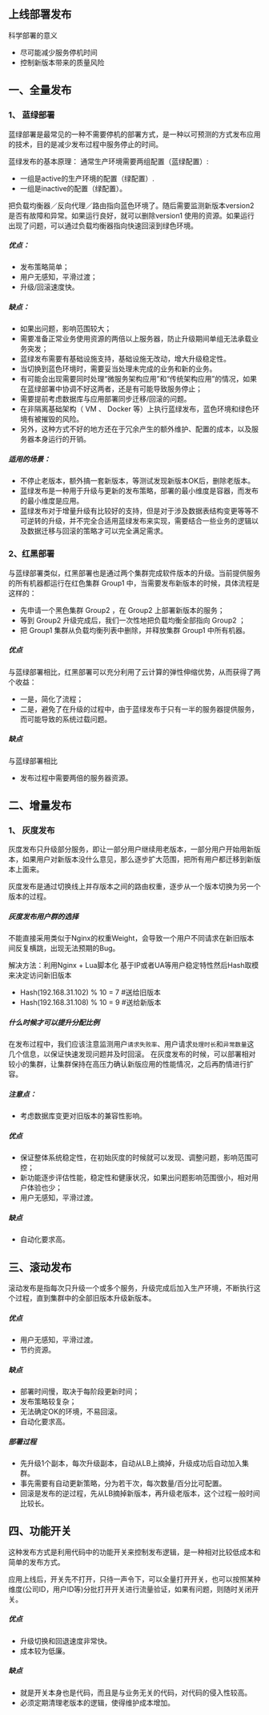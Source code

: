 ## 上线部署发布
科学部署的意义* 尽可能减少服务停机时间* 控制新版本带来的质量风险

## 一、全量发布
### 1、 蓝绿部署
蓝绿部署是最常见的一种不需要停机的部署方式，是一种以可预测的方式发布应用的技术，目的是减少发布过程中服务停止的时间。

蓝绿发布的基本原理：
通常生产环境需要两组配置（蓝绿配置）:
* 一组是active的生产环境的配置（绿配置）.
* 一组是inactive的配置（绿配置）。

把负载均衡器／反向代理／路由指向蓝色环境了。随后需要监测新版本version2 是否有故障和异常。如果运行良好，就可以删除version1 使用的资源。如果运行出现了问题，可以通过负载均衡器指向快速回滚到绿色环境。

##### 优点：
* 发布策略简单；
* 用户无感知，平滑过渡；
* 升级/回滚速度快。

##### 缺点：
* 如果出问题，影响范围较大；
* 需要准备正常业务使用资源的两倍以上服务器，防止升级期间单组无法承载业务突发；
* 蓝绿发布需要有基础设施支持，基础设施无改动，增大升级稳定性。
* 当切换到蓝色环境时，需要妥当处理未完成的业务和新的业务。
* 有可能会出现需要同时处理“微服务架构应用”和“传统架构应用”的情况，如果在蓝绿部署中协调不好这两者，还是有可能导致服务停止；
* 需要提前考虑数据库与应用部署同步迁移/回滚的问题。
* 在非隔离基础架构（ VM 、 Docker 等）上执行蓝绿发布，蓝色环境和绿色环境有被摧毁的风险。
* 另外，这种方式不好的地方还在于冗余产生的额外维护、配置的成本，以及服务器本身运行的开销。

##### 适用的场景：
* 不停止老版本，额外搞一套新版本，等测试发现新版本OK后，删除老版本。
* 蓝绿发布是一种用于升级与更新的发布策略，部署的最小维度是容器，而发布的最小维度是应用。
* 蓝绿发布对于增量升级有比较好的支持，但是对于涉及数据表结构变更等等不可逆转的升级，并不完全合适用蓝绿发布来实现，需要结合一些业务的逻辑以及数据迁移与回滚的策略才可以完全满足需求。

### 2、红黑部署
与蓝绿部署类似，红黑部署也是通过两个集群完成软件版本的升级。当前提供服务的所有机器都运行在红色集群 Group1 中，当需要发布新版本的时候，具体流程是这样的：

* 先申请一个黑色集群 Group2 ，在 Group2 上部署新版本的服务；
* 等到 Group2 升级完成后，我们一次性地把负载均衡全部指向 Group2 ；
* 把 Group1 集群从负载均衡列表中删除，并释放集群 Group1 中所有机器。
 ##### 优点与蓝绿部署相比，红黑部署可以充分利用了云计算的弹性伸缩优势，从而获得了两个收益：
* 一是，简化了流程；
* 二是，避免了在升级的过程中，由于蓝绿发布于只有一半的服务器提供服务，而可能导致的系统过载问题。

##### 缺点
与蓝绿部署相比
* 发布过程中需要两倍的服务器资源。


## 二、增量发布
### 1、 灰度发布
灰度发布只升级部分服务，即让一部分用户继续用老版本，一部分用户开始用新版本，如果用户对新版本没什么意见，那么逐步扩大范围，把所有用户都迁移到新版本上面来。

灰度发布是通过切换线上并存版本之间的路由权重，逐步从一个版本切换为另一个版本的过程。

##### 灰度发布用户群的选择不能直接采用类似于Nginx的权重Weight，会导致一个用户不同请求在新旧版本间反复横跳，出现无法预期的Bug。
解决方法：利用Nginx + Lua脚本化基于IP或者UA等用户稳定特性然后Hash取模来决定访问新旧版本* Hash(192.168.31.102) % 10 = 7 #送给旧版本* Hash(192.168.31.108) % 10 = 9 #送给新版本

##### 什么时候才可以提升分配比例
在发布过程中，我们应该注意监测用户`请求失败率`、用户请求`处理时长`和`异常数量`这几个信息，以保证快速发现问题并及时回滚。在灰度发布的时候，可以部署相对较小的集群，让集群保持在高压力确认新版应用的性能情况，之后再酌情进行扩容。

##### 注意点：
* 考虑数据库变更对旧版本的兼容性影响。

##### 优点
* 保证整体系统稳定性，在初始灰度的时候就可以发现、调整问题，影响范围可控；
* 新功能逐步评估性能，稳定性和健康状况，如果出问题影响范围很小，相对用户体验也少；
* 用户无感知，平滑过渡。

##### 缺点
* 自动化要求高。## 三、滚动发布
滚动发布是指每次只升级一个或多个服务，升级完成后加入生产环境，不断执行这个过程，直到集群中的全部旧版本升级新版本。 

##### 优点
* 用户无感知，平滑过渡。
* 节约资源。

##### 缺点
* 部署时间慢，取决于每阶段更新时间；
* 发布策略较复杂；
* 无法确定OK的环境，不易回滚。
* 自动化要求高。

##### 部署过程
* 先升级1个副本，每次升级副本，自动从LB上摘掉，升级成功后自动加入集群。
* 事先需要有自动更新策略，分为若干次，每次数量/百分比可配置。
* 回滚是发布的逆过程，先从LB摘掉新版本，再升级老版本，这个过程一般时间比较长。

## 四、功能开关
这种发布方式是利用代码中的功能开关来控制发布逻辑，是一种相对比较低成本和简单的发布方式。

应用上线后，开关先不打开，只待一声令下，可以全量打开开关，也可以按照某种维度(公司ID，用户ID等)分批打开开关进行流量验证，如果有问题，则随时关闭开关。

##### 优点
* 升级切换和回退速度非常快。
* 成本较为低廉。

##### 缺点
* 就是开关本身也是代码，而且是与业务无关的代码，对代码的侵入性较高。
* 必须定期清理老版本的逻辑，使得维护成本增加。




